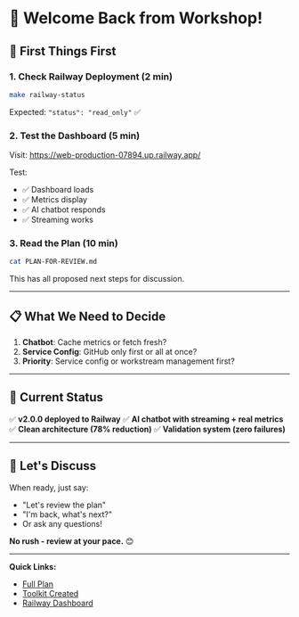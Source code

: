 # 👋 Welcome Back from Workshop!

## 🎯 First Things First

### 1. Check Railway Deployment (2 min)
```bash
make railway-status
```

Expected: `"status": "read_only"` ✅

### 2. Test the Dashboard (5 min)
Visit: https://web-production-07894.up.railway.app/

Test:
- ✅ Dashboard loads
- ✅ Metrics display
- ✅ AI chatbot responds
- ✅ Streaming works

### 3. Read the Plan (10 min)
```bash
cat PLAN-FOR-REVIEW.md
```

This has all proposed next steps for discussion.

---

## 📋 What We Need to Decide

1. **Chatbot**: Cache metrics or fetch fresh?
2. **Service Config**: GitHub only first or all at once?
3. **Priority**: Service config or workstream management first?

---

## 🚀 Current Status

✅ **v2.0.0 deployed to Railway**
✅ **AI chatbot with streaming + real metrics**
✅ **Clean architecture (78% reduction)**
✅ **Validation system (zero failures)**

---

## 💬 Let's Discuss

When ready, just say:
- "Let's review the plan" 
- "I'm back, what's next?"
- Or ask any questions!

**No rush - review at your pace.** 😊

---

**Quick Links:**
- [Full Plan](PLAN-FOR-REVIEW.md)
- [Toolkit Created](../project-toolkit/)
- [Railway Dashboard](https://web-production-07894.up.railway.app/)
